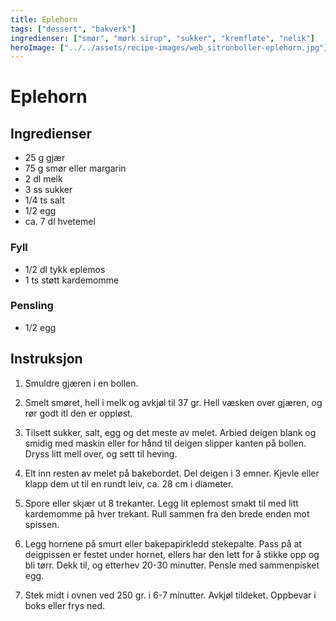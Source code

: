 ```yaml
---
title: Eplehorn
tags: ["dessert", "bakverk"]
ingredienser: ["smør", "mørk sirup", "sukker", "kremfløte", "nelik"]
heroImage: ["../../assets/recipe-images/web_sitronboller-eplehorn.jpg"]
---
```


# Eplehorn

## Ingredienser

- 25 g gjær
- 75 g smør eller margarin
- 2 dl melk
- 3 ss sukker
- 1/4 ts salt
- 1/2 egg
- ca. 7 dl hvetemel

### Fyll

- 1/2 dl tykk eplemos
- 1 ts støtt kardemomme

### Pensling

- 1/2 egg

## Instruksjon

1. Smuldre gjæren i en bollen.

2. Smelt smøret, hell i melk og avkjøl til 37 gr. Hell væsken over gjæren, og rør godt itl den er oppløst.

3. Tilsett sukker, salt, egg og det meste av melet. Arbied deigen blank og smidig med maskin eller for hånd til deigen slipper kanten på bollen. Dryss litt mell over, og sett til heving.

4. Elt inn resten av melet på bakebordet. Del deigen i 3 emner. Kjevle eller klapp dem ut til en rundt leiv, ca. 28 cm i diameter.

5. Spore eller skjær ut 8 trekanter. Legg lit eplemost smakt til med litt kardemomme på hver trekant. Rull sammen fra den brede enden mot spissen.

6. Legg hornene på smurt eller bakepapirkledd stekepalte. Pass på at deigpissen er festet under hornet, ellers har den lett for å stikke opp og bli tørr. Dekk til, og etterhev 20-30 minutter. Pensle med sammenpisket egg.

7. Stek midt i ovnen ved 250 gr. i 6-7 minutter. Avkjøl tildeket. Oppbevar i boks eller frys ned.
